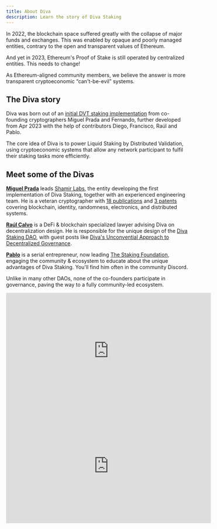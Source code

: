 ```yaml
---
title: About Diva
description: Learn the story of Diva Staking
---
```


In 2022, the blockchain space suffered greatly with the collapse of major funds and exchanges. This was enabled by opaque and poorly managed entities, contrary to the open and transparent values of Ethereum.

And yet in 2023, Ethereum's Proof of Stake is still operated by centralized entities. This needs to change!

As Ethereum-aligned community members, we believe the answer is more transparent cryptoeconomic “can't-be-evil” systems.

## The Diva story

Diva was born out of an [initial DVT staking implementation](https://github.com/pradavc/bubls) from co-founding cryptographers Miguel Prada and Fernando, further developed from Apr 2023 with the help of contributors Diego, Francisco, Raúl and Pablo.

The core idea of Diva is to power Liquid Staking by Distributed Validation, using cryptoeconomic systems that allow any network participant to fulfil their staking tasks more efficiently.

## Meet some of the Divas

[**Miguel Prada**](https://www.linkedin.com/in/maprada/) leads [Shamir Labs](shamir), the entity developing the first implementation of Diva Staking, together with an experienced engineering team. He is a veteran cryptographer with [18 publications](https://www.linkedin.com/in/maprada/details/publications/?profileUrn=urn%3Ali%3Afsd_profile%3AACoAAAu_r9oBw41Uo-_zE98FA76LvKhAOJcku0o) and [3 patents](https://www.linkedin.com/in/maprada/details/patents/?profileUrn=urn%3Ali%3Afsd_profile%3AACoAAAu_r9oBw41Uo-_zE98FA76LvKhAOJcku0o) covering blockchain, identity, randomness, electronics, and distributed systems.

[**Raúl Calvo**](https://www.linkedin.com/in/raulcalvosanchez/) is a DeFi & blockchain specialized lawyer advising Diva on decentralization design. He is responsible for the unique design of the [Diva Staking DAO](dao), with guest posts like [Diva's Unconvential Approach to Decentralized Governance](https://medium.com/@divastaking/diva-staking-a-unique-approach-to-decentralized-governance-and-empowering-curation-cdd1d7ad47a9).

[**Pablo**](https://www.linkedin.com/in/micho/) is a serial entrepreneur, now leading [The Staking Foundation](foundation), engaging the community & ecosystem to educate about the unique advantages of Diva Staking. You'll find him often in the community Discord.

Unlike in many other DAOs, none of the co-founders participate in governance, paving the way to a fully community-led ecosystem.

<iframe width="560" height="315" src="https://www.youtube.com/embed/IHgMk15g2D4?si=0nWrjKLDsAKQ8CkR" title="YouTube video player" frameborder="0" allow="accelerometer; autoplay; clipboard-write; encrypted-media; gyroscope; picture-in-picture; web-share" allowfullscreen></iframe>


<iframe width="560" height="315" src="https://www.youtube.com/embed/LJJY_l4VsoQ?si=apdQhcuoID8e2pHO" title="YouTube video player" frameborder="0" allow="accelerometer; autoplay; clipboard-write; encrypted-media; gyroscope; picture-in-picture; web-share" allowfullscreen></iframe>
